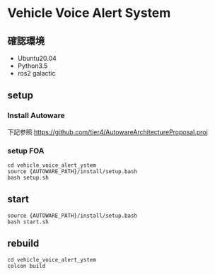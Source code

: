 # Vehicle Voice Alert System

## 確認環境
- Ubuntu20.04
- Python3.5
- ros2 galactic

## setup

### Install Autoware
下記参照
https://github.com/tier4/AutowareArchitectureProposal.proj

### setup FOA
```
cd vehicle_voice_alert_ystem
source {AUTOWARE_PATH}/install/setup.bash
bash setup.sh
```


## start
```
source {AUTOWARE_PATH}/install/setup.bash
bash start.sh
```

## rebuild
```
cd vehicle_voice_alert_ystem
colcon build
```
